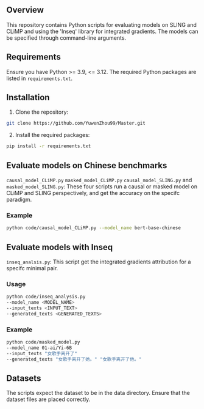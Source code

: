 ## Overview

This repository contains Python scripts for evaluating models on SLING and CLiMP and using the 'Inseq' library for integrated gradients. The models can be specified through command-line arguments.

## Requirements

Ensure you have Python >= 3.9, <= 3.12. The required Python packages are listed in `requirements.txt`.

## Installation

  1. Clone the repository:
  
  ```bash
  git clone https://github.com/YuwenZhou99/Master.git
  ```

  2. Install the required packages:

  ```bash
  pip install -r requirements.txt
  ```

## Evaluate models on Chinese benchmarks

`causal_model_CLiMP.py` `masked_model_CLiMP.py` `causal_model_SLING.py` and `masked_model_SLING.py`: These four scripts run a causal or masked model on CLiMP and SLING perspectively, and get the accuracy on the specifc paradigm.

### Example

  ```bash
  python code/causal_model_CLiMP.py --model_name bert-base-chinese
  ```

## Evaluate models with Inseq

`inseq_analsis.py`: This script get the integrated gradients attribution for a specifc minimal pair.

### Usage

  ```bash
  python code/inseq_analysis.py
  --model_name <MODEL_NAME>
  --input_texts <INPUT_TEXT>
  --generated_texts <GENERATED_TEXTS>
  ```

### Example
  ```bash
  python code/masked_model.py
  --model_name 01-ai/Yi-6B
  --input_texts "女歌手离开了"
  --generated_texts "女歌手离开了她。" "女歌手离开了他。"
  ```

## Datasets

The scripts expect the dataset to be in the data directory. Ensure that the dataset files are placed correctly.
